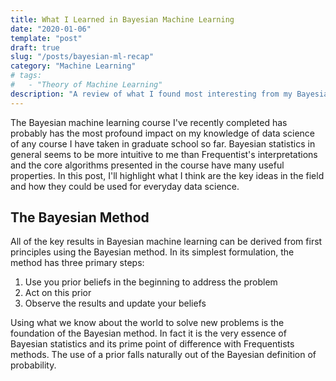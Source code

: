 ```yaml
---
title: What I Learned in Bayesian Machine Learning
date: "2020-01-06"
template: "post"
draft: true
slug: "/posts/bayesian-ml-recap"
category: "Machine Learning"
# tags:
#   - "Theory of Machine Learning"
description: "A review of what I found most interesting from my Bayesian ML class"
---
```

The Bayesian machine learning course I've recently completed has probably has the most profound impact on my knowledge of data science of any course I have taken in graduate school so far. Bayesian statistics in general seems to be more intuitive to me than Frequentist's interpretations and the core algorithms presented in the course have many useful properties. In this post, I'll highlight what I think are the key ideas in the field and how they could be used for everyday data science.

## The Bayesian Method
All of the key results in Bayesian machine learning can be derived from first principles using the Bayesian method. In its simplest formulation, the method has three primary steps:
1. Use you prior beliefs in the beginning to address the problem
2. Act on this prior
3. Observe the results and update your beliefs

Using what we know about the world to solve new problems is the foundation of the Bayesian method. In fact it is the very essence of Bayesian statistics and its prime point of difference with Frequentists methods. The use of a prior falls naturally out of the Bayesian definition of probability. 
